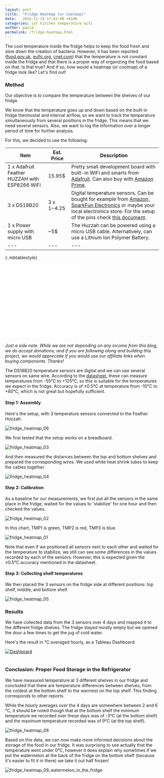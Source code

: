 ```yaml
---
layout: post
title:  "Fridge Heatmap (or Coolmap)"
date:   2016-11-19 17:42:00 +0100
categories: iot kitchen temperature wifi
author: paula
permalink: /fridge-heatmap.html
---
```


The cool temperature inside the fridge helps to keep the food fresh and slow down the creation of bacteria. However, it has been reported (<a href="http://www.food.gov.uk/northern-ireland/nutritionni/niyoungpeople/survivorform/dontgetsick/chilling" target="_blank">food.gov.uk</a>, <a href="http://www.eufic.org/article/en/food-safety-quality/farm-to-fork/artid/food-storage-refrigerator/" target="_blank">eufic.org</a>, <a href="https://www.cnet.com/news/understand-your-fridge/" target="_blank">cnet.com</a>) that the temperature is not constant inside the fridge and that there is a proper way of organizing the food based on that. Is that true? And if so, how would a heatmap (or coolmap) of a fridge look like? Let's find out!

<h3>Method</h3>

Our objective is to compare the temperature between the shelves of our fridge. 

We know that the temperature goes up and down based on the built-in fridge thermostat and internal airflow, so we want to track the temperature simultaneously from several positions in the fridge. This means that we need several sensors. Also, we want to log the information over a longer period of time for further analysis.

For this, we decided to use the following:

| Item | Est. Price | Description | 
| --- | --- | --- |
| 1 x Adafruit Feather HUZZAH with ESP8266 WiFi | 15.95$ | Pretty small development board with built-in WiFi and smarts from <a href="https://www.adafruit.com/products/2821" target="_blank">Adafruit</a>. Can also buy with <a target="_blank" href="https://www.amazon.com/gp/product/B019MGW6N6/ref=as_li_tl?ie=UTF8&camp=1789&creative=9325&creativeASIN=B019MGW6N6&linkCode={{linkCode}}&tag=monohelixlabs-20&linkId={{link_id}}">Amazon Prime</a><img src="//ir-na.amazon-adsystem.com/e/ir?t=monohelixlabs-20&l=am2&o=1&a=B019MGW6N6" width="1" height="1" border="0" alt="" style="border:none !important; margin:0px !important;" />.| 
| 3 x DS18B20 | 3 x 1$-4.25$ | Digital temperature sensors. Can be bought for example from <a target="_blank" href="https://www.amazon.com/gp/product/B00OZGWWQA/ref=as_li_tl?ie=UTF8&camp=1789&creative=9325&creativeASIN=B00OZGWWQA&linkCode={{linkCode}}&tag=monohelixlabs-20&linkId={{link_id}}">Amazon</a><img src="//ir-na.amazon-adsystem.com/e/ir?t=monohelixlabs-20&l=am2&o=1&a=B00OZGWWQA" width="1" height="1" border="0" alt="" style="border:none !important; margin:0px !important;" />, <a href="https://www.sparkfun.com/products/245" target="_blank">SparkFun Electronics</a> or maybe your local electronics store. For the setup of the pins check <a href="http://datasheets.maximintegrated.com/en/ds/DS18B20.pdf" target="_blank">this document</a>.|
| 1 x Power supply with micro USB | ~5$ | The Huzzah can be powered using a micro USB cable. Alternatively, can use a Lithium Ion Polymer Battery. |
| --- | --- | --- | 
{:.mbtablestyle}
<br/>

<iframe style="width:120px;height:240px;" marginwidth="0" marginheight="0" scrolling="no" frameborder="0" src="//ws-na.amazon-adsystem.com/widgets/q?ServiceVersion=20070822&OneJS=1&Operation=GetAdHtml&MarketPlace=US&source=ac&ref=qf_sp_asin_til&ad_type=product_link&tracking_id=monohelixlabs-20&marketplace=amazon&region=US&placement=B019MGW6N6&asins=B019MGW6N6&linkId=81f4063e59a8fe23ac339ea05c964565&show_border=false&link_opens_in_new_window=false&price_color=333333&title_color=0066c0&bg_color=ffffff"></iframe>
<iframe style="width:120px;height:240px;" marginwidth="0" marginheight="0" scrolling="no" frameborder="0" src="//ws-na.amazon-adsystem.com/widgets/q?ServiceVersion=20070822&OneJS=1&Operation=GetAdHtml&MarketPlace=US&source=ac&ref=qf_sp_asin_til&ad_type=product_link&tracking_id=monohelixlabs-20&marketplace=amazon&region=US&placement=B00OZGWWQA&asins=B00OZGWWQA&linkId=b341c67fb4b8c0940d19a520d72b8370&show_border=false&link_opens_in_new_window=false&price_color=333333&title_color=0066c0&bg_color=ffffff"></iframe>

<i>Just a side note. While we are not depending on any income from this blog, we do accept donations, and if you are following along and building this project, we would appreciate if you would use our affiliate links when buying components. Thanks!</i>

The DS18B20 temperature sensors are digital and we can use several sensors on same wire. According to the <a href="http://datasheets.maximintegrated.com/en/ds/DS18B20.pdf" target="_blank">datasheet</a>, these can measure temperatures from -55°C to +125°C, so this is suitable for the temperatures we expect in the fridge. Accuracy is of ±0.5°C at temperature from -10°C to +85°C, which is not great but hopefully sufficient.

<h4>Step 1: Assembly</h4>

Here's the setup, with 3 temperature sensors connected to the Feather Huzzah:

![fridge_heatmap_06](/images/fridge_heatmap_06.png)

We first tested that the setup works on a breadboard.

![fridge_heatmap_03](/images/fridge_heatmap_03.jpg)

And then measured the distances between the top and bottom shelves and prepared the corresponding wires. We used white heat shrink tubes to keep the cables together. 

![fridge_heatmap_04](/images/fridge_heatmap_04.jpg)

<h4>Step 2: Calibration</h4>

As a baseline for our measurements, we first put all the sensors in the same place in the fridge, waited for the values to 'stabilize' for one hour and then checked the values.

![fridge_heatmap_02](/images/fridge_heatmap_02.jpg)

In this chart, TMP1 is green, TMP2 is red, TMP3 is blue.

![fridge_heatmap_01](/images/fridge_heatmap_01.png)

Note that even if we positioned all sensors next to each other and waited for the temperature to stabilize, we still can see some differences in the values recorded by each of the sensors. However, this is expected given the ±0.5°C accuracy mentioned in the datasheet.

<h4>Step 3: Collecting shelf temperatures</h4>

We then placed the 3 sensors on the fridge side at different positions: top shelf, middle, and bottom shelf.

![fridge_heatmap_05](/images/fridge_heatmap_05.jpg)

<h3>Results</h3>

We have collected data from the 3 sensors over 4 days and mapped it to the different fridge shelves. The fridge stayed mostly empty but we opened the door a few times to get the jug of cold water. 

Here's the result in °C averaged hourly, as a Tableau Dashboard:

<div class='tableauPlaceholder' id='viz1479579997465' style='position: relative'><noscript><a href='#'><img alt='Dashboard ' src='https:&#47;&#47;public.tableau.com&#47;static&#47;images&#47;Fr&#47;FridgeColdmap&#47;Dashboard&#47;1_rss.png' style='border: none' /></a></noscript><object class='tableauViz'  style='display:none;'><param name='host_url' value='https%3A%2F%2Fpublic.tableau.com%2F' /> <param name='site_root' value='' /><param name='name' value='FridgeColdmap&#47;Dashboard' /><param name='tabs' value='no' /><param name='toolbar' value='yes' /><param name='static_image' value='https:&#47;&#47;public.tableau.com&#47;static&#47;images&#47;Fr&#47;FridgeColdmap&#47;Dashboard&#47;1.png' /> <param name='animate_transition' value='yes' /><param name='display_static_image' value='yes' /><param name='display_spinner' value='yes' /><param name='display_overlay' value='yes' /><param name='display_count' value='yes' /></object></div>
<script type='text/javascript'>
                    var divElement = document.getElementById('viz1479579997465');
                    var vizElement = divElement.getElementsByTagName('object')[0];
                    vizElement.style.width='100%';vizElement.style.height=(divElement.offsetWidth*0.75)+'px';                    var scriptElement = document.createElement('script');                    scriptElement.src = 'https://public.tableau.com/javascripts/api/viz_v1.js';                    vizElement.parentNode.insertBefore(scriptElement, vizElement);                
</script>
<br/>

<h3>Conclusion: Proper Food Storage in the Refrigerator</h3>

We have measured temperature at 3 different shelves in our fridge and concluded that there are temperature differences between shelves, from the coldest at the bottom shelf to the warmest on the top shelf. This finding corresponds to other reports. 

While the hourly averages over the 4 days are somewhere between 2 and 6 °C, it should be noted though that at the bottom shelf the minimum temperature we recorded over these days was of -3°C (at the bottom shelf) and the maximum temperature recorded was of 9°C (at the top shelf). 

![fridge_heatmap_08](/images/fridge_heatmap_08.png)

Based on this data, we can now make more informed decisions about the storage of the food in our fridge. It was surprising to see actually that the temperature went under 0°C, however it does explain why sometimes if we put the watermelon at the back of the fridge on the bottom shelf (because it's easier to fit it in there) we take it out half frozen!

![fridge_heatmap_09_watermelon_in_the_fridge](/images/fridge_heatmap_09_watermelon_in_the_fridge.jpg)
